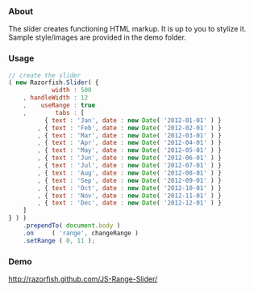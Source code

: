 ### About

The slider creates functioning HTML markup.  It is up to you to stylize it.  Sample style/images are provided in the demo folder.

### Usage

```js
// create the slider
( new Razorfish.Slider( {
            width : 500
    , handleWidth : 12
    ,    useRange : true
    ,        tabs : [
          { text : 'Jan', date : new Date( '2012-01-01' ) }
        , { text : 'Feb', date : new Date( '2012-02-01' ) }
        , { text : 'Mar', date : new Date( '2012-03-01' ) }
        , { text : 'Apr', date : new Date( '2012-04-01' ) }
        , { text : 'May', date : new Date( '2012-05-01' ) }
        , { text : 'Jun', date : new Date( '2012-06-01' ) }
        , { text : 'Jul', date : new Date( '2012-07-01' ) }
        , { text : 'Aug', date : new Date( '2012-08-01' ) }
        , { text : 'Sep', date : new Date( '2012-09-01' ) }
        , { text : 'Oct', date : new Date( '2012-10-01' ) }
        , { text : 'Nov', date : new Date( '2012-11-01' ) }
        , { text : 'Dec', date : new Date( '2012-12-01' ) }
    ]
} ) )
    .prependTo( document.body )
    .on     ( 'range', changeRange )
    .setRange ( 0, 11 );
```

### Demo

http://razorfish.github.com/JS-Range-Slider/